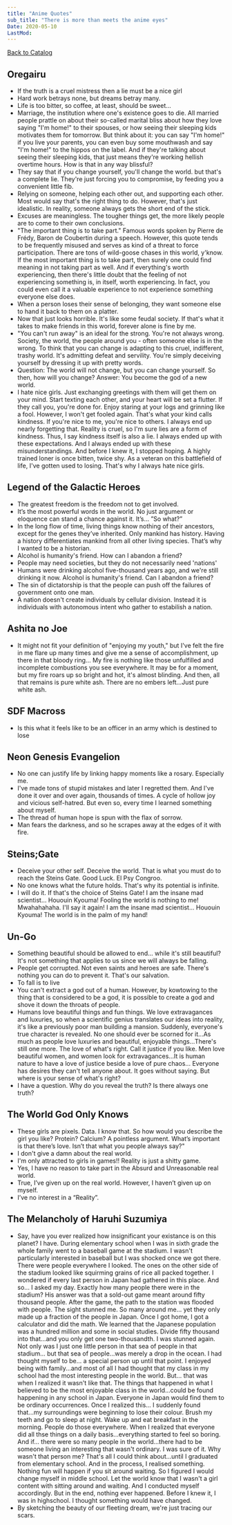 ```yaml
---
title: "Anime Quotes"
sub_title: "There is more than meets the anime eyes"
Date: 2020-05-10
LastMod:
---
```


[Back to Catalog](https://otaking.xyz/index.html)

## Oregairu

- If the truth is a cruel mistress then a lie must be a nice girl
- Hard work betrays none, but dreams betray many.
- Life is too bitter, so coffee, at least, should be sweet...
- Marriage, the institution where one's existence goes to die. All married people prattle on about their so-called marital bliss about how they love saying "I'm home!" to their spouses, or how seeing their sleeping kids motivates them for tomorrow. But think about it: you can say "I'm home!" if you live your parents, you can even buy some mouthwash and say "I'm home!" to the hippos on the label. And if they're talking about seeing their sleeping kids, that just means they're working hellish overtime hours. How is that in any way blissful?
- They say that if you change yourself, you'll change the world. but that's a complete lie. They're just forcing you to compromise, by feeding you a convenient little fib.
- Relying on someone, helping each other out, and supporting each other. Most would say that's the right thing to do. However, that's just idealistic. In reality, someone always gets the short end of the stick.
- Excuses are meaningless. The tougher things get, the more likely people are to come to their own conclusions.
- "The important thing is to take part." Famous words spoken by Pierre de Frédy, Baron de Coubertin during a speech. However, this quote tends to be frequently misused and serves as kind of a threat to force participation. There are tons of wild-goose chases in this world, y'know. If the most important thing is to take part, then surely one could find meaning in not taking part as well. And if everything's worth experiencing, then there's little doubt that the feeling of not experiencing something is, in itself, worth experiencing. In fact, you could even call it a valuable experience to not experience something everyone else does.
- When a person loses their sense of belonging, they want someone else to hand it back to them on a platter.
- Now that just looks horrible. It's like some feudal society. If that's what it takes to make friends in this world, forever alone is fine by me.
- "You can't run away" is an ideal for the strong. You're not always wrong. Society, the world, the people around you - often someone else is in the wrong. To think that you can change is adapting to this cruel, indifferent, trashy world. It's admitting defeat and servility. You're simply deceiving yourself by dressing it up with pretty words.
- Question: The world will not change, but you can change yourself. So then, how will you change? Answer: You become the god of a new world.
- I hate nice girls. Just exchanging greetings with them will get them on your mind. Start texting each other, and your heart will be set a flutter. If they call you, you're done for. Enjoy staring at your logs and grinning like a fool. However, I won't get fooled again. That's what your kind calls kindness. If you're nice to me, you're nice to others. I always end up nearly forgetting that. Reality is cruel, so I'm sure lies are a form of kindness. Thus, I say kindness itself is also a lie. I always ended up with these expectations. And I always ended up with these misunderstandings. And before I knew it, I stopped hoping. A highly trained loner is once bitten, twice shy. As a veteran on this battlefield of life, I've gotten used to losing. That's why I always hate nice girls.

## Legend of the Galactic Heroes

- The greatest freedom is the freedom not to get involved.
- It’s the most powerful words in the world. No just argument or eloquence can stand a chance against it. It’s… ”So what?”
- In the long flow of time, living things know nothing of their ancestors, except for the genes they’ve inherited. Only mankind has history. Having a history differentiates mankind from all other living species. That’s why I wanted to be a historian.
- Alcohol is humanity's friend. How can I abandon a friend?
- People may need societies, but they do not necessarily need 'nations'
- Humans were drinking alcohol five-thousand years ago, and we're still drinking it now. Alcohol is humanity's friend. Can I abandon a friend?
- The sin of dictatorship is that the people can push off the failures of government onto one man.
- A nation doesn't create individuals by cellular division. Instead it is individuals with autonomous intent who gather to estabilish a nation.

## Ashita no Joe

- It might not fit your definition of "enjoying my youth," but I've felt the fire in me flare up many times and give me a sense of accomplishment, up there in that bloody ring... My fire is nothing like those unfulfilled and incomplete combustions you see everywhere. It may be for a moment, but my fire roars up so bright and hot, it's almost blinding. And then, all that remains is pure white ash. There are no embers left...Just pure white ash.

## SDF Macross

- Is this what it feels like to be an officer in an army which is destined to lose

## Neon Genesis Evangelion

- No one can justify life by linking happy moments like a rosary. Especially me.
- I've made tons of stupid mistakes and later I regretted them. And I've done it over and over again, thousands of times. A cycle of hollow joy and vicious self-hatred. But even so, every time I learned something about myself.
- The thread of human hope is spun with the flax of sorrow.
- Man fears the darkness, and so he scrapes away at the edges of it with fire.

## Steins;Gate

- Deceive your other self. Deceive the world. That is what you must do to reach the Steins Gate. Good Luck. El Psy Congroo.
- No one knows what the future holds. That's why its potential is infinite.
- I will do it. If that's the choice of Steins Gate! I am the insane mad scientist... Hououin Kyouma! Fooling the world is nothing to me! Mwahahahaha. I'll say it again! I am the insane mad scientist... Hououin Kyouma! The world is in the palm of my hand!

## Un-Go

- Something beautiful should be allowed to end... while it's still beautiful? It's not something that applies to us since we will always be falling.
- People get corrupted. Not even saints and heroes are safe. There's nothing you can do to prevent it. That's our salvation.
- To fall is to live
- You can't extract a god out of a human. However, by kowtowing to the thing that is considered to be a god, it is possible to create a god and shove it down the throats of people.
- Humans love beautiful things and fun things. We love extravagances and luxuries, so when a scientific genius translates our ideas into reality, it's like a previously poor man building a mansion. Suddenly, everyone's true character is revealed. No one should ever be scorned for it...As much as people love luxuries and beautiful, enjoyable things...There's still one more. The love of what's right. Call it justice if you like. Men love beautiful women, and women look for extravagances...It is human nature to have a love of justice beside a love of pure chaos... Everyone has desires they can't tell anyone about. It goes without saying. But where is your sense of what's right?
- I have a question. Why do you reveal the truth? Is there always one truth?

## The World God Only Knows

- These girls are pixels. Data. I know that. So how would you describe the girl you like? Protein? Calcium? A pointless argument. What’s important is that there’s love. Isn’t that what you people always say?"
- I don't give a damn about the real world.
- I'm only attracted to girls in games!! Reality is just a shitty game.
- Yes, I have no reason to take part in the Absurd and Unreasonable real world.
- True, I’ve given up on the real world. However, I haven’t given up on myself.
- I’ve no interest in a “Reality”.

## The Melancholy of Haruhi Suzumiya

- Say, have you ever realized how insignificant your existance is on this planet? I have. During elementary school when I was in sixth grade the whole family went to a baseball game at the stadium. I wasn't particularly interested in baseball but I was shocked once we got there. There were people everywhere I looked. The ones on the other side of the stadium looked like squirming grains of rice all packed together. I wondered if every last person in Japan had gathered in this place. And so... I asked my day. Exactly how many people there were in the stadium? His answer was that a sold-out game meant around fifty thousand people. After the game, the path to the station was flooded with people. The sight stunned me. So many around me... yet they only made up a fraction of the people in Japan. Once I got home, I got a calculator and did the math. We learned that the Japanese population was a hundred million and some in social studies. Divide fifty thousand into that...and you only get one two-thousandth. I was stunned again. Not only was I just one little person in that sea of people in that stadium... but that sea of people...was merely a drop in the ocean. I had thought myself to be... a special person up until that point. I enjoyed being with family...and most of all I had thought that my class in my school had the most interesting people in the world. But... that was when I realized it wasn't like that. The things that happened in what I believed to be the most enjoyable class in the world...could be found happening in any school in Japan. Everyone in Japan would find them to be ordinary occurrences. Once I realized this... I suddenly found that...my surroundings were beginning to lose their colour. Brush my teeth and go to sleep at night. Wake up and eat breakfast in the morning. People do those everywhere. When I realized that everyone did all thse things on a daily basis...everything started to feel so boring. And if... there were so many people in the world...there had to be someone living an interesting that wasn't ordinary. I was sure of it. Why wasn't that person me? That's all I could think about...until I graduated from elementary school. And in the process, I realised something. Nothing fun will happen if you sit around waiting. So I figured I would change myself in middle school. Let the world know that I wasn't a girl content with sitting around and waiting. And I conducted myself accordingly. But in the end, nothing ever happened. Before I knew it, I was in highschool. I thought something would have changed.
- By sketching the beauty of our fleeting dream, we're just tracing our scars.
